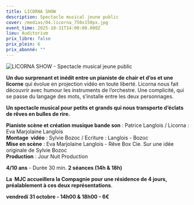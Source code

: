 ```yaml
---
title: LICORNA SHOW
description: Spectacle musical jeune public
cover: /medias/04.licorna_750x150px.jpg
event_time: 2025-10-31T14:00:00.000Z
lieu: Auditorium
prix_libre: false
prix_plein: 6
prix_abonné: ""
---
```

![LICORNA SHOW - Spectacle musical jeune public](/medias/04.licorna_750x150px.jpg "LICORNA SHOW - Spectacle musical jeune public")

**Un duo surprenant et inédit entre un pianiste de chair et d’os et une licorne** qui évolue en projection vidéo en toute liberté. Licorna nous fait découvrir avec humour les instruments de l’orchestre. Une complicité, qui se passe du langage des mots, s’installe entre les deux personnages.

**Un spectacle musical pour petits et grands qui nous transporte d’éclats de rêves en bulles de rire.**

**Pianiste scène et création musique bande son** : Patrice Langlois / Licorna : Eva Marjolaine Langlois\
**Montage  vidéo** : Sylvie Bozoc / Ecriture : Langlois - Bozoc\
**Mise en scène** : Eva Marjolaine Langlois - Rêve Box Cie. Sur une idée originale de Sylvie Bozoc\
**Production** : Jour Nuit Production

**4/10 ans** - Durée 30 min. **2 séances (14h & 18h)**

**La  MJC accueillera la Compagnie pour une résidence de 4 jours, préalablement à ces deux représentations**.

**vendredi 31 octobre - 14h00 & 18h00 - 6€**